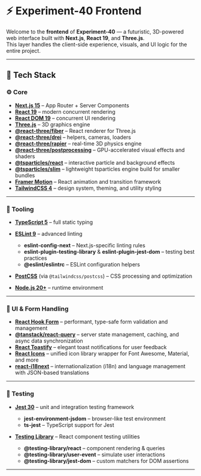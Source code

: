# ⚡ Experiment-40 Frontend

Welcome to the **frontend** of **Experiment-40** — a futuristic, 3D-powered web interface built with **Next.js**, **React 19**, and **Three.js**.  
This layer handles the client-side experience, visuals, and UI logic for the entire project.

---

## 🧩 Tech Stack

### ⚙️ Core

* **[Next.js 15](https://nextjs.org/)** – App Router + Server Components
* **[React 19](https://react.dev/)** – modern concurrent rendering
* **[React DOM 19](https://react.dev/reference/react-dom)** – concurrent UI rendering
* **[Three.js](https://threejs.org/)** – 3D graphics engine
* **[@react-three/fiber](https://docs.pmnd.rs/react-three-fiber)** – React renderer for Three.js
* **[@react-three/drei](https://github.com/pmndrs/drei)** – helpers, cameras, loaders
* **[@react-three/rapier](https://github.com/pmndrs/react-three-rapier)** – real-time 3D physics engine
* **[@react-three/postprocessing](https://github.com/pmndrs/react-postprocessing)** – GPU-accelerated visual effects and shaders
* **[@tsparticles/react](https://github.com/tsparticles/react)** – interactive particle and background effects
* **[@tsparticles/slim](https://github.com/tsparticles)** – lightweight tsparticles engine build for smaller bundles
* **[Framer Motion](https://www.framer.com/motion/)** – React animation and transition framework
* **[TailwindCSS 4](https://tailwindcss.com/)** – design system, theming, and utility styling

---

### 🧰 Tooling

* **[TypeScript 5](https://www.typescriptlang.org/)** – full static typing
* **[ESLint 9](https://eslint.org/)** – advanced linting

  * **eslint-config-next** – Next.js-specific linting rules
  * **eslint-plugin-testing-library** & **eslint-plugin-jest-dom** – testing best practices
  * **@eslint/eslintrc** – ESLint configuration helpers
* **[PostCSS](https://postcss.org/)** (via `@tailwindcss/postcss`) – CSS processing and optimization
* **[Node.js 20+](https://nodejs.org/)** – runtime environment

---

### 🧩 UI & Form Handling

* **[React Hook Form](https://react-hook-form.com/)** – performant, type-safe form validation and management
* **[@tanstack/react-query](https://tanstack.com/query/latest)** – server state management, caching, and async data synchronization
* **[React Toastify](https://fkhadra.github.io/react-toastify/introduction)** – elegant toast notifications for user feedback
* **[React Icons](https://react-icons.github.io/react-icons/)** – unified icon library wrapper for Font Awesome, Material, and more
* **[react-i18next](https://react.i18next.com/)** – internationalization (i18n) and language management with JSON-based translations

---

### 🧪 Testing

* **[Jest 30](https://jestjs.io/)** – unit and integration testing framework

  * **jest-environment-jsdom** – browser-like test environment
  * **ts-jest** – TypeScript support for Jest
* **[Testing Library](https://testing-library.com/docs/react-testing-library/intro/)** – React component testing utilities

  * **@testing-library/react** – component rendering & queries
  * **@testing-library/user-event** – simulate user interactions
  * **@testing-library/jest-dom** – custom matchers for DOM assertions

---
